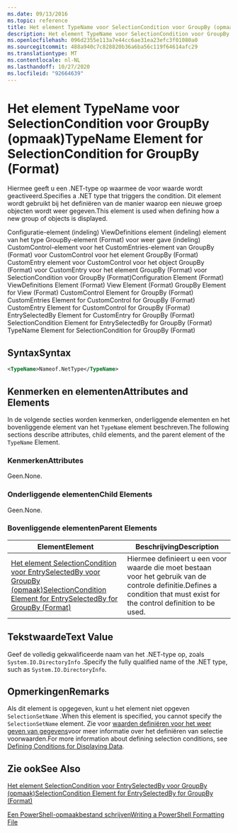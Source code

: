```yaml
---
ms.date: 09/13/2016
ms.topic: reference
title: Het element TypeName voor SelectionCondition voor GroupBy (opmaak)
description: Het element TypeName voor SelectionCondition voor GroupBy (opmaak)
ms.openlocfilehash: 096d2355e113a7e44cc6ae31ea23efc3f01080a0
ms.sourcegitcommit: 488a940c7c828820b36a6ba56c119f64614afc29
ms.translationtype: MT
ms.contentlocale: nl-NL
ms.lasthandoff: 10/27/2020
ms.locfileid: "92664639"
---
```

# <a name="typename-element-for-selectioncondition-for-groupby-format"></a><span data-ttu-id="207ca-103">Het element TypeName voor SelectionCondition voor GroupBy (opmaak)</span><span class="sxs-lookup"><span data-stu-id="207ca-103">TypeName Element for SelectionCondition for GroupBy (Format)</span></span>

<span data-ttu-id="207ca-104">Hiermee geeft u een .NET-type op waarmee de voor waarde wordt geactiveerd.</span><span class="sxs-lookup"><span data-stu-id="207ca-104">Specifies a .NET type that triggers the condition.</span></span> <span data-ttu-id="207ca-105">Dit element wordt gebruikt bij het definiëren van de manier waarop een nieuwe groep objecten wordt weer gegeven.</span><span class="sxs-lookup"><span data-stu-id="207ca-105">This element is used when defining how a new group of objects is displayed.</span></span>

<span data-ttu-id="207ca-106">Configuratie-element (indeling) ViewDefinitions element (indeling) element van het type GroupBy-element (Format) voor weer gave (indeling) CustomControl-element voor het CustomEntries-element van GroupBy (Format) voor CustomControl voor het element GroupBy (Format) CustomEntry element voor CustomControl voor het object GroupBy (Format) voor CustomEntry voor het element GroupBy (Format) voor SelectionCondition voor GroupBy (Format)</span><span class="sxs-lookup"><span data-stu-id="207ca-106">Configuration Element (Format) ViewDefinitions Element (Format) View Element (Format) GroupBy Element for View (Format) CustomControl Element for GroupBy (Format) CustomEntries Element for CustomControl for GroupBy (Format) CustomEntry Element for CustomControl for GroupBy (Format) EntrySelectedBy Element for CustomEntry for GroupBy (Format) SelectionCondition Element for EntrySelectedBy for GroupBy (Format) TypeName Element for SelectionCondition for GroupBy  (Format)</span></span>

## <a name="syntax"></a><span data-ttu-id="207ca-107">Syntax</span><span class="sxs-lookup"><span data-stu-id="207ca-107">Syntax</span></span>

```xml
<TypeName>Nameof.NetType</TypeName>

```

## <a name="attributes-and-elements"></a><span data-ttu-id="207ca-108">Kenmerken en elementen</span><span class="sxs-lookup"><span data-stu-id="207ca-108">Attributes and Elements</span></span>

<span data-ttu-id="207ca-109">In de volgende secties worden kenmerken, onderliggende elementen en het bovenliggende element van het `TypeName` element beschreven.</span><span class="sxs-lookup"><span data-stu-id="207ca-109">The following sections describe attributes, child elements, and the parent element of the `TypeName` Element.</span></span>

### <a name="attributes"></a><span data-ttu-id="207ca-110">Kenmerken</span><span class="sxs-lookup"><span data-stu-id="207ca-110">Attributes</span></span>

<span data-ttu-id="207ca-111">Geen.</span><span class="sxs-lookup"><span data-stu-id="207ca-111">None.</span></span>

### <a name="child-elements"></a><span data-ttu-id="207ca-112">Onderliggende elementen</span><span class="sxs-lookup"><span data-stu-id="207ca-112">Child Elements</span></span>

<span data-ttu-id="207ca-113">Geen.</span><span class="sxs-lookup"><span data-stu-id="207ca-113">None.</span></span>

### <a name="parent-elements"></a><span data-ttu-id="207ca-114">Bovenliggende elementen</span><span class="sxs-lookup"><span data-stu-id="207ca-114">Parent Elements</span></span>

|<span data-ttu-id="207ca-115">Element</span><span class="sxs-lookup"><span data-stu-id="207ca-115">Element</span></span>|<span data-ttu-id="207ca-116">Beschrijving</span><span class="sxs-lookup"><span data-stu-id="207ca-116">Description</span></span>|
|-------------|-----------------|
|[<span data-ttu-id="207ca-117">Het element SelectionCondition voor EntrySelectedBy voor GroupBy (opmaak)</span><span class="sxs-lookup"><span data-stu-id="207ca-117">SelectionCondition Element for EntrySelectedBy for GroupBy (Format)</span></span>](./selectioncondition-element-for-entryselectedby-for-groupby-format.md)|<span data-ttu-id="207ca-118">Hiermee definieert u een voor waarde die moet bestaan voor het gebruik van de controle definitie.</span><span class="sxs-lookup"><span data-stu-id="207ca-118">Defines a condition that must exist for the control definition to be used.</span></span>|

## <a name="text-value"></a><span data-ttu-id="207ca-119">Tekstwaarde</span><span class="sxs-lookup"><span data-stu-id="207ca-119">Text Value</span></span>

<span data-ttu-id="207ca-120">Geef de volledig gekwalificeerde naam van het .NET-type op, zoals `System.IO.DirectoryInfo` .</span><span class="sxs-lookup"><span data-stu-id="207ca-120">Specify the fully qualified name of the .NET type, such as `System.IO.DirectoryInfo`.</span></span>

## <a name="remarks"></a><span data-ttu-id="207ca-121">Opmerkingen</span><span class="sxs-lookup"><span data-stu-id="207ca-121">Remarks</span></span>

<span data-ttu-id="207ca-122">Als dit element is opgegeven, kunt u het element niet opgeven `SelectionSetName` .</span><span class="sxs-lookup"><span data-stu-id="207ca-122">When this element is specified, you cannot specify the `SelectionSetName` element.</span></span> <span data-ttu-id="207ca-123">Zie voor [waarden definiëren voor het weer geven van gegevens](./defining-conditions-for-displaying-data.md)voor meer informatie over het definiëren van selectie voorwaarden.</span><span class="sxs-lookup"><span data-stu-id="207ca-123">For more information about defining selection conditions, see [Defining Conditions for Displaying Data](./defining-conditions-for-displaying-data.md).</span></span>

## <a name="see-also"></a><span data-ttu-id="207ca-124">Zie ook</span><span class="sxs-lookup"><span data-stu-id="207ca-124">See Also</span></span>

[<span data-ttu-id="207ca-125">Het element SelectionCondition voor EntrySelectedBy voor GroupBy (opmaak)</span><span class="sxs-lookup"><span data-stu-id="207ca-125">SelectionCondition Element for EntrySelectedBy for GroupBy (Format)</span></span>](./selectioncondition-element-for-entryselectedby-for-groupby-format.md)

[<span data-ttu-id="207ca-126">Een PowerShell-opmaakbestand schrijven</span><span class="sxs-lookup"><span data-stu-id="207ca-126">Writing a PowerShell Formatting File</span></span>](./writing-a-powershell-formatting-file.md)
